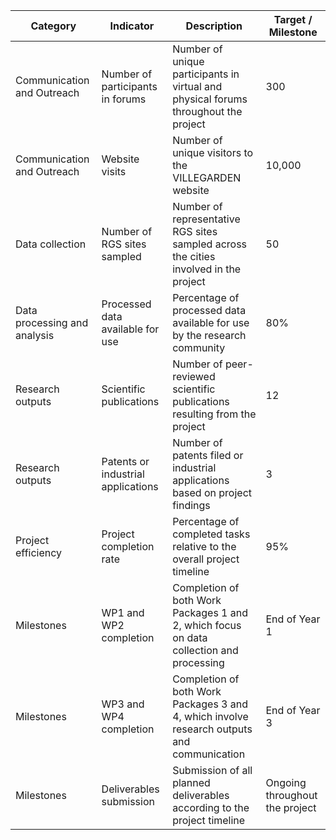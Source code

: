  Category | Indicator | Description | Target / Milestone
---|---|---|---
Communication and Outreach| Number of participants in forums | Number of unique participants in virtual and physical forums throughout the project | 300
Communication and Outreach| Website visits | Number of unique visitors to the VILLEGARDEN website | 10,000
Data collection | Number of RGS sites sampled | Number of representative RGS sites sampled across the cities involved in the project | 50
Data processing and analysis | Processed data available for use | Percentage of processed data available for use by the research community | 80%
Research outputs | Scientific publications | Number of peer-reviewed scientific publications resulting from the project | 12
Research outputs | Patents or industrial applications | Number of patents filed or industrial applications based on project findings | 3
Project efficiency | Project completion rate | Percentage of completed tasks relative to the overall project timeline | 95%
Milestones | WP1 and WP2 completion | Completion of both Work Packages 1 and 2, which focus on data collection and processing | End of Year 1
Milestones | WP3 and WP4 completion | Completion of both Work Packages 3 and 4, which involve research outputs and communication | End of Year 3
Milestones | Deliverables submission | Submission of all planned deliverables according to the project timeline | Ongoing throughout the project